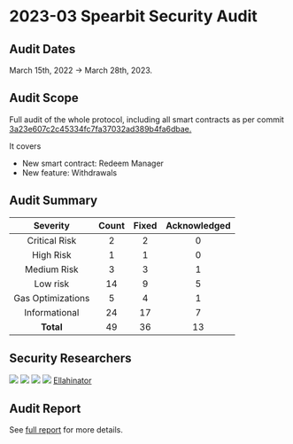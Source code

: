 # 2023-03 Spearbit Security Audit

## Audit Dates

March 15th, 2022 -> March 28th, 2023.

## Audit Scope

Full audit of the whole protocol, including all smart contracts as per commit [3a23e607c2c45334fc7fa37032ad389b4fa6dbae.](https://github.com/liquid-collective/liquid-collective-protocol/commit/3a23e607c2c45334fc7fa37032ad389b4fa6dbae)

It covers
- New smart contract: Redeem Manager
- New feature: Withdrawals

## Audit Summary

|    **Severity**   | **Count** | **Fixed** | **Acknowledged** |
|:-----------------:|:---------:|:---------:|:----------------:|
|   Critical Risk   |     2     |     2     |         0        |
|     High Risk     |     1     |     1     |         0        |
|    Medium Risk    |     3     |     3     |         1        |
|      Low risk     |     14    |     9     |         5        |
| Gas Optimizations |     5     |     4     |         1        |
|   Informational   |     24    |     17    |         7        |
|     **Total**     |     49    |     36    |         13       |

## Security Researchers

[![](https://github.com/optimumsec.png?size=50)](https://github.com/optimumsec) [![](https://github.com/Saw-mon-and-Natalie.png?size=50)](https://github.com/Saw-mon-and-Natalie) [![](https://github.com/xiaoming9090.png?size=50)](https://github.com/xiaoming9090) [![](https://github.com/eccentricexit.png?size=50)](https://github.com/eccentricexit) [Ellahinator](https://github.com/Ellahinator)

## Audit Report

See [full report](https://github.com/spearbit/portfolio/blob/master/pdfs/LiquidCollective3-Spearbit-Security-Review.pdf) for more details.
